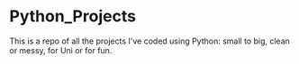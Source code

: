 # Python_Projects
This is a repo of all the projects I've coded using Python: small to big, clean or messy, for Uni or for fun.
